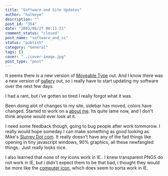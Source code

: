 ```yaml
---
title: "Software and Site Updates"
author: "halkeye"
description: ""
post_id: "354"
date: "2003/06/27 00:11:21"
comment_status: "closed"
post_name: "software_and_si"
status: "publish"
category: "General"
tags: []
cover: "../cover-image.jpg"
post_type: "post"
---
```


It seems there is a new version of [Moveable Type](https://www.movabletype.org/news/2003_05.shtml#000842) out. And I know there was a new version of [gallery](https://gallery.sourceforge.net/) out, so i really have to start updating my software over the next few days.

I had a rant, but i've gotten so tired I really forgot what it was.

Been doing alot of changes to my site, sidebar has moved, colors have changed. Started to work on a [about me](/about/). Its quite lame now, and I don't think anyone would ever look at it.

I need some feedback though, going to bug people after work tommorow. I really would hope someday I can make something as good looking as Mike's [Slurrey Dot com](https://www.slurrey.com). It really doesn't have any of the fad things like opening in tiny javascript windows, 90% graphics, all these newfangled things.. Just really looks nice.

I also learned that none of my icons work in IE.. I knew transparent PNGS do not work in IE, but i didn't expect them to be that bad, i thought they would be more like the [computer icon](General.png), which does seem to sorta work in IE.
